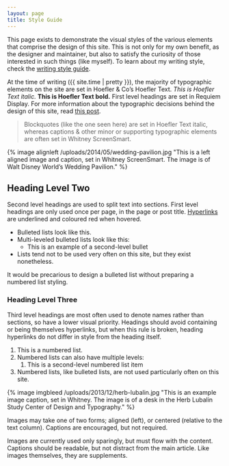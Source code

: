 ```yaml
---
layout: page
title: Style Guide
---
```


This page exists to demonstrate the visual styles of the various elements that comprise the design of this site. This is not only for my own benefit, as the designer and maintainer, but also to satisfy the curiosity of those interested in such things (like myself). To learn about my writing style, check the [writing style guide](/styleguide/writing).

At the time of writing ({{ site.time | pretty }}), the majority of typographic elements on the site are set in H<span class="caps">oefler</span> &amp; C<span class="caps">o</span>&rsquo;s Hoefler Text. *This is Hoefler Text italic.* **This is Hoefler Text bold.** First level headings are set in Requiem Display. For more information about the typographic decisions behind the design of this site, read [this post](/2013/10/17/read-all-about-it/).

> Blockquotes (like the one seen here) are set in Hoefler Text italic, whereas captions & other minor or supporting typographic elements are often set in Whitney ScreenSmart.

{% image alignleft /uploads/2014/05/wedding-pavilion.jpg "This is a left aligned image and caption, set in Whitney ScreenSmart. The image is of Walt Disney World’s Wedding Pavilion." %}

## Heading Level Two

Second level headings are used to split text into sections. First level headings are only used once per page, in the page or post title. [Hyperlinks](/styleguide) are underlined and coloured red when hovered.

- Bulleted lists look like this.
- Multi-leveled bulleted lists look like this:
	- This is an example of a second-level bullet
- Lists tend not to be used very often on this site, but they exist nonetheless.

It would be precarious to design a bulleted list without preparing a numbered list styling.

### Heading Level Three
Third level headings are most often used to denote names rather than sections, so have a lower visual priority. Headings should avoid containing or being themselves hyperlinks, but when this rule is broken, heading hyperlinks do not differ in style from the heading itself.

1. This is a numbered list.
2. Numbered lists can also have multiple levels:
	1. This is a second-level numbered list item
3. Numbered lists, like bulleted lists, are not used particularly often on this site.

{% image imgbleed /uploads/2013/12/herb-lubalin.jpg "This is an example image caption, set in Whitney. The image is of a desk in the Herb Lubalin Study Center of Design and Typography." %}

Images may take one of two forms; aligned (left), or centered (relative to the text column). Captions are encouraged, but not required.

Images are currently used only sparingly, but must flow with the content. Captions should be readable, but not distract from the main article. Like images themselves, they are supplements.
